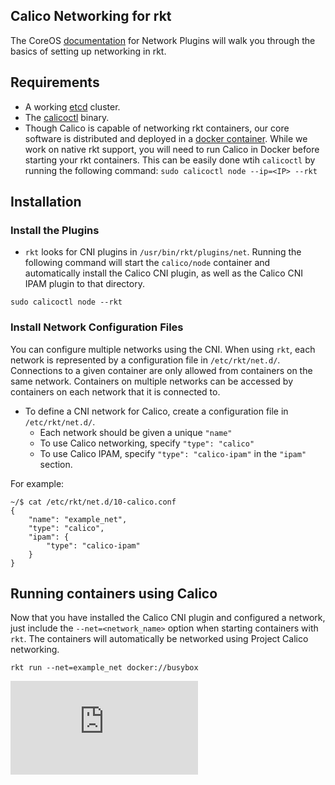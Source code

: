 ## Calico Networking for rkt 

The CoreOS [documentation](https://github.com/coreos/rkt/blob/master/Documentation/networking.md) for Network Plugins will walk you through the basics of setting up networking in rkt.

## Requirements

* A working [etcd](https://github.com/coreos/etcd) cluster. 
* The [calicoctl]() binary.
* Though Calico is capable of networking rkt containers, our core software is distributed and deployed in a [docker container](https://github.com/projectcalico/calico-docker/blob/master/docs/getting-started/default-networking/Demonstration.md). While we work on native rkt support, you will need to run Calico in Docker before starting your rkt containers. This can be easily done wtih `calicoctl` by running the following command: `sudo calicoctl node --ip=<IP> --rkt`

## Installation 
### Install the Plugins
* `rkt` looks for CNI plugins in `/usr/bin/rkt/plugins/net`.  Running the following command will start the `calico/node` container and automatically install the Calico CNI plugin, as well as the Calico CNI IPAM plugin to that directory. 
```
sudo calicoctl node --rkt
```

### Install Network Configuration Files 

You can configure multiple networks using the CNI.  When using `rkt`, each network is represented by a configuration file in `/etc/rkt/net.d/`. Connections to a given container are only allowed from containers on the same network.  Containers on multiple networks can be accessed by containers on each network that it is connected to. 

* To define a CNI network for Calico, create a configuration file in `/etc/rkt/net.d/`.
    - Each network should be given a unique `"name"`
    - To use Calico networking, specify `"type": "calico"`
    - To use Calico IPAM, specify `"type": "calico-ipam"` in the `"ipam"` section.

For example:
```
~/$ cat /etc/rkt/net.d/10-calico.conf
{
    "name": "example_net",
    "type": "calico",
    "ipam": {
        "type": "calico-ipam"
    }
}
```

## Running containers using Calico
Now that you have installed the Calico CNI plugin and configured a network, just include the `--net=<network_name>` option when starting containers with `rkt`.  The containers will automatically be networked using Project Calico networking.

```
rkt run --net=example_net docker://busybox
```

[![Analytics](https://ga-beacon.appspot.com/UA-52125893-3/calico-rkt/docs/rkt.md?pixel)](https://github.com/igrigorik/ga-beacon)
